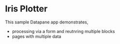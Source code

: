 # Iris Plotter

This sample Datapane app demonstrates,

- processing via a form and reutnring multiple blocks
- pages with multiple data